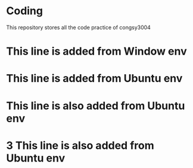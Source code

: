 # Coding
This repository stores all the code practice of congsy3004
# This line is added from Window env
# This line is added from Ubuntu env
# This line is also added from Ubuntu env
# 3 This line is also added from Ubuntu env 